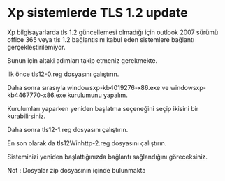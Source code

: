 # Xp sistemlerde TLS 1.2 update

Xp bilgisayarlarda tls 1.2 güncellemesi olmadığı için outlook 2007 sürümü office 365 veya tls 1.2 bağlantısını kabul eden sistemlere bağlantı gerçekleştirilemiyor.

Bunun için altaki adımları takip etmeniz gerekmekte.

İlk önce tls12-0.reg dosyasını çalıştırın.

Daha sonra sırasıyla windowsxp-kb4019276-x86.exe ve windowsxp-kb4467770-x86.exe kurulumunu yapalım.

Kurulumları yaparken yeniden başlatma seçeneğini seçip ikisini bir kurabilirsiniz.

Daha sonra tls12-1.reg dosyasını çalıştırın.

En son olarak da tls12Winhttp-2.reg dosyasını çalıştırın.

Sisteminizi yeniden başlattığınızda bağlantı sağlandığını göreceksiniz.

Not : Dosyalar zip dosyasının içinde bulunmakta